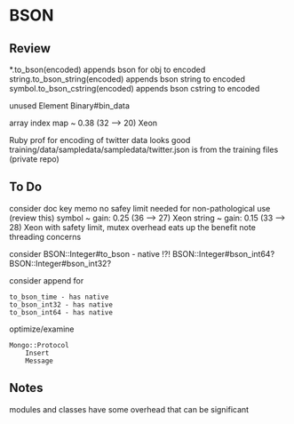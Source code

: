 BSON
====

Review
------
*.to_bson(encoded) appends bson for obj to encoded
string.to_bson_string(encoded) appends bson string to encoded
symbol.to_bson_cstring(encoded) appends bson cstring to encoded

unused
    Element
    Binary#bin_data

array index map ~ 0.38 (32 --> 20) Xeon

Ruby prof for encoding of twitter data looks good
    training/data/sampledata/sampledata/twitter.json is from the training files (private repo)

To Do
-----

consider doc key memo
    no safey limit needed for non-pathological use (review this)
        symbol ~ gain: 0.25 (36 --> 27) Xeon
        string ~ gain: 0.15 (33 --> 28) Xeon
    with safety limit, mutex overhead eats up the benefit
    note threading concerns

consider BSON::Integer#to_bson - native !?!
    BSON::Integer#bson_int64?
    BSON::Integer#bson_int32?

consider append for

    to_bson_time - has native
    to_bson_int32 - has native
    to_bson_int64 - has native

optimize/examine

    Mongo::Protocol
        Insert
        Message

Notes
-----

modules and classes have some overhead that can be significant
